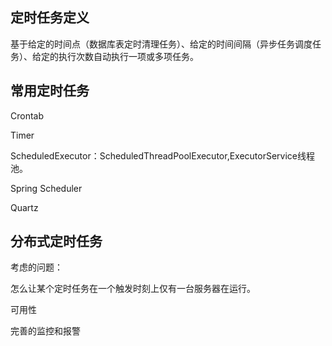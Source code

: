 ## 定时任务定义

基于给定的时间点（数据库表定时清理任务）、给定的时间间隔（异步任务调度任务）、给定的执行次数自动执行一项或多项任务。



## 常用定时任务

Crontab

Timer

ScheduledExecutor：ScheduledThreadPoolExecutor,ExecutorService线程池。

Spring Scheduler

Quartz



## 分布式定时任务

考虑的问题：

怎么让某个定时任务在一个触发时刻上仅有一台服务器在运行。





可用性

完善的监控和报警